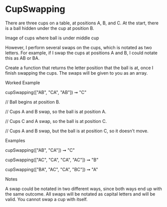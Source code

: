 # CupSwapping

There are three cups on a table, at positions A, B, and C. At the start, there is a ball hidden under the cup at position B.

Image of cups where ball is under middle cup

However, I perform several swaps on the cups, which is notated as two letters. For example, if I swap the cups at positions A and B, I could notate this as AB or BA.

Create a function that returns the letter position that the ball is at, once I finish swapping the cups. The swaps will be given to you as an array.

Worked Example

cupSwapping(["AB", "CA", "AB"]) ➞ "C"


// Ball begins at position B.

// Cups A and B swap, so the ball is at position A.

// Cups C and A swap, so the ball is at position C.

// Cups A and B swap, but the ball is at position C, so it doesn't move.

Examples

cupSwapping(["AB", "CA"]) ➞ "C"

cupSwapping(["AC", "CA", "CA", "AC"]) ➞ "B"

cupSwapping(["BA", "AC", "CA", "BC"]) ➞ "A"

Notes

A swap could be notated in two different ways, since both ways end up with the same outcome.
All swaps will be notated as capital letters and will be valid.
You cannot swap a cup with itself.
